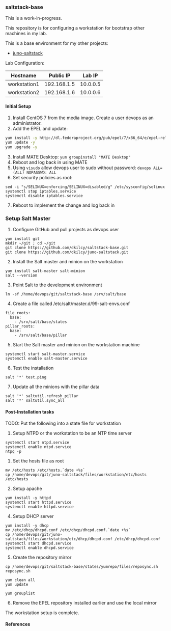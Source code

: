 ### saltstack-base

This is a work-in-progress.

This repository is for configuring a workstation for bootstrap other machines in my lab.

This is a base environment for my other projects:
- [juno-saltstack](https://github.com/dkilcy/juno-saltstack)

Lab Configuration:

| Hostname | Public IP | Lab IP |
|----------|-----------|--------|
| workstation1 | 192.168.1.5 | 10.0.0.5 |
| workstation2 | 192.168.1.6 | 10.0.0.6 |

#### Initial Setup

1. Install CentOS 7 from the media image.  Create a user devops as an administrator.
2. Add the EPEL and update: 
  ```bash
yum install -y http://dl.fedoraproject.org/pub/epel/7/x86_64/e/epel-release-7-2.noarch.rpm
yum update -y
yum upgrade -y
```
3. Install MATE Desktop: `yum groupinstall "MATE Desktop"`
4. Reboot and log back in using MATE
5. Using `visudo` allow devops user to sudo without password: `devops ALL=(ALL) NOPASSWD: ALL`
6. Set security policies as root:
```
sed -i "s/SELINUX=enforcing/SELINUX=disabled/g" /etc/sysconfig/selinux
systemctl stop iptables.service
systemctl disable iptables.service
```   
7. Reboot to implement the change and log back in

### Setup Salt Master

1. Configure GitHub and pull projects as devops user
```
yum install git
mkdir ~/git ; cd ~/git
git clone https://github.com/dkilcy/saltstack-base.git
git clone https://github.com/dkilcy/juno-saltstack.git
```
2. Install the Salt master and minion on the workstation  
```
yum install salt-master salt-minion
salt --version
```
3. Point Salt to the development environment
```
ln -sf /home/devops/git/saltstack-base /srv/salt/base
```
4. Create a file called /etc/salt/master.d/99-salt-envs.conf
```
file_roots:
  base:
    - /srv/salt/base/states
pillar_roots:
  base:
    - /srv/salt/base/pillar
```
5. Start the Salt master and minion on the workstation machine
```
systemctl start salt-master.service
systemctl enable salt-master.service
```
6. Test the installation
```
salt '*' test.ping
```
7. Update all the minions with the pillar data
```
salt '*' saltutil.refresh_pillar
salt '*' saltutil.sync_all
```

#### Post-Installation tasks

TODO: Put the following into a state file for workstation

1. Setup NTPD or the workstation to be an NTP time server
```
systemctl start ntpd.service
systemctl enable ntpd.service
ntpq -p
```
1. Set the hosts file as root
```
mv /etc/hosts /etc/hosts.`date +%s`
cp /home/devops/git/juno-saltstack/files/workstation/etc/hosts /etc/hosts
```   

2. Setup apache  
```
yum install -y httpd
systemctl start httpd.service
systemctl enable httpd.service
```
4. Setup DHCP server   
```
yum install -y dhcp
mv /etc/dhcp/dhcpd.conf /etc/dhcp/dhcpd.conf.`date +%s`
cp /home/devops/git/juno-saltstack/files/workstation/etc/dhcp/dhcpd.conf /etc/dhcp/dhcpd.conf
systemctl start dhcpd.service
systemctl enable dhcpd.service
```
5. Create the repository mirror  
```
cp /home/devops/git/saltstack-base/states/yumrepo/files/reposync.sh
reposync.sh

yum clean all
yum update

yum grouplist
```
6. Remove the EPEL repository installed earlier and use the local mirror

The workstation setup is complete.

#### References

 
